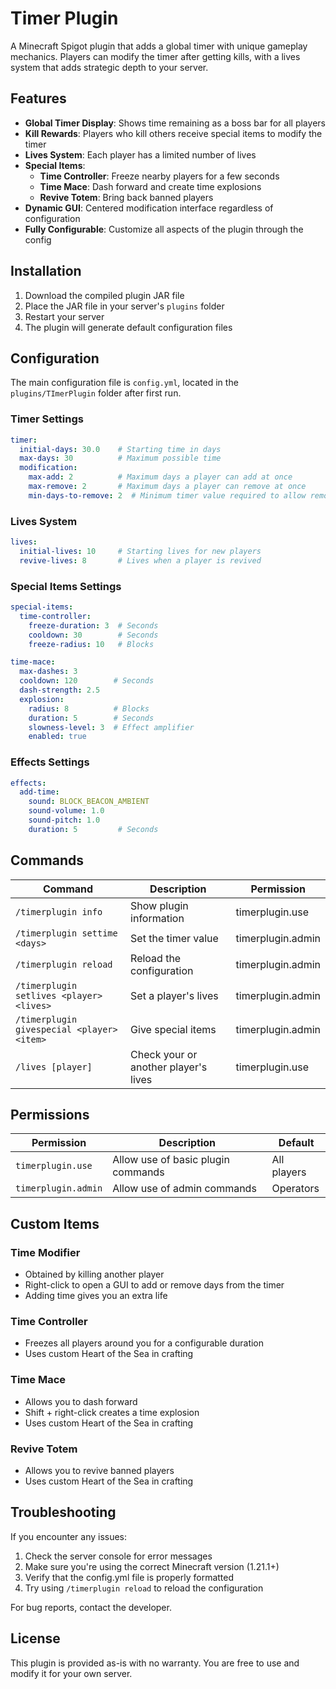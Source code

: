 # Timer Plugin

A Minecraft Spigot plugin that adds a global timer with unique gameplay mechanics. Players can modify the timer after getting kills, with a lives system that adds strategic depth to your server.

## Features

- **Global Timer Display**: Shows time remaining as a boss bar for all players
- **Kill Rewards**: Players who kill others receive special items to modify the timer
- **Lives System**: Each player has a limited number of lives
- **Special Items**:
    - **Time Controller**: Freeze nearby players for a few seconds
    - **Time Mace**: Dash forward and create time explosions
    - **Revive Totem**: Bring back banned players
- **Dynamic GUI**: Centered modification interface regardless of configuration
- **Fully Configurable**: Customize all aspects of the plugin through the config

## Installation

1. Download the compiled plugin JAR file
2. Place the JAR file in your server's `plugins` folder
3. Restart your server
4. The plugin will generate default configuration files

## Configuration

The main configuration file is `config.yml`, located in the `plugins/TImerPlugin` folder after first run.

### Timer Settings

```yaml
timer:
  initial-days: 30.0    # Starting time in days
  max-days: 30          # Maximum possible time
  modification:
    max-add: 2          # Maximum days a player can add at once
    max-remove: 2       # Maximum days a player can remove at once
    min-days-to-remove: 2  # Minimum timer value required to allow removal
```

### Lives System

```yaml
lives:
  initial-lives: 10     # Starting lives for new players
  revive-lives: 8       # Lives when a player is revived
```

### Special Items Settings

```yaml
special-items:
  time-controller:
    freeze-duration: 3  # Seconds
    cooldown: 30        # Seconds
    freeze-radius: 10   # Blocks

time-mace:
  max-dashes: 3
  cooldown: 120        # Seconds
  dash-strength: 2.5
  explosion:
    radius: 8          # Blocks
    duration: 5        # Seconds
    slowness-level: 3  # Effect amplifier
    enabled: true
```

### Effects Settings

```yaml
effects:
  add-time:
    sound: BLOCK_BEACON_AMBIENT
    sound-volume: 1.0
    sound-pitch: 1.0
    duration: 5         # Seconds
```

## Commands

| Command | Description | Permission |
|---------|-------------|------------|
| `/timerplugin info` | Show plugin information | timerplugin.use |
| `/timerplugin settime <days>` | Set the timer value | timerplugin.admin |
| `/timerplugin reload` | Reload the configuration | timerplugin.admin |
| `/timerplugin setlives <player> <lives>` | Set a player's lives | timerplugin.admin |
| `/timerplugin givespecial <player> <item>` | Give special items | timerplugin.admin |
| `/lives [player]` | Check your or another player's lives | timerplugin.use |

## Permissions

| Permission | Description | Default |
|------------|-------------|---------|
| `timerplugin.use` | Allow use of basic plugin commands | All players |
| `timerplugin.admin` | Allow use of admin commands | Operators |

## Custom Items

### Time Modifier
- Obtained by killing another player
- Right-click to open a GUI to add or remove days from the timer
- Adding time gives you an extra life

### Time Controller
- Freezes all players around you for a configurable duration
- Uses custom Heart of the Sea in crafting

### Time Mace
- Allows you to dash forward
- Shift + right-click creates a time explosion
- Uses custom Heart of the Sea in crafting

### Revive Totem
- Allows you to revive banned players
- Uses custom Heart of the Sea in crafting

## Troubleshooting

If you encounter any issues:

1. Check the server console for error messages
2. Make sure you're using the correct Minecraft version (1.21.1+)
3. Verify that the config.yml file is properly formatted
4. Try using `/timerplugin reload` to reload the configuration

For bug reports, contact the developer.

## License

This plugin is provided as-is with no warranty. You are free to use and modify it for your own server.